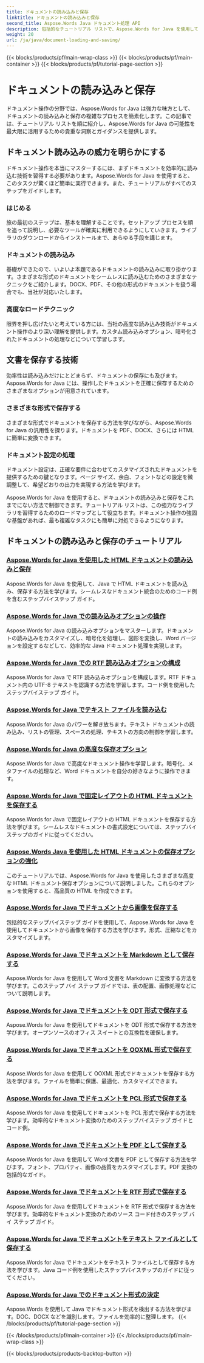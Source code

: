 ```yaml
---
title: ドキュメントの読み込みと保存
linktitle: ドキュメントの読み込みと保存
second_title: Aspose.Words Java ドキュメント処理 API
description: 包括的なチュートリアル リストで、Aspose.Words for Java を使用してドキュメントを効率的に読み込み、保存する方法を学びます。ドキュメント操作を簡単にマスターします。
weight: 20
url: /ja/java/document-loading-and-saving/
---
```


{{< blocks/products/pf/main-wrap-class >}}
{{< blocks/products/pf/main-container >}}
{{< blocks/products/pf/tutorial-page-section >}}

# ドキュメントの読み込みと保存



ドキュメント操作の分野では、Aspose.Words for Java は強力な味方として、ドキュメントの読み込みと保存の複雑なプロセスを簡素化します。この記事では、チュートリアル リストを順に紹介し、Aspose.Words for Java の可能性を最大限に活用するための貴重な洞察とガイダンスを提供します。

## ドキュメント読み込みの威力を明らかにする

ドキュメント操作を本当にマスターするには、まずドキュメントを効率的に読み込む技術を習得する必要があります。Aspose.Words for Java を使用すると、このタスクが驚くほど簡単に実行できます。また、チュートリアルがすべてのステップをガイドします。

### はじめる

旅の最初のステップは、基本を理解することです。セットアップ プロセスを順を追って説明し、必要なツールが確実に利用できるようにしていきます。ライブラリのダウンロードからインストールまで、あらゆる手段を講じます。

### ドキュメントの読み込み

基礎ができたので、いよいよ本題であるドキュメントの読み込みに取り掛かります。さまざまな形式のドキュメントをシームレスに読み込むためのさまざまなテクニックをご紹介します。DOCX、PDF、その他の形式のドキュメントを扱う場合でも、当社が対応いたします。

### 高度なロードテクニック

限界を押し広げたいと考えている方には、当社の高度な読み込み技術がドキュメント操作のより深い理解を提供します。カスタム読み込みオプション、暗号化されたドキュメントの処理などについて学習します。

## 文書を保存する技術

効率性は読み込みだけにとどまらず、ドキュメントの保存にも及びます。Aspose.Words for Java には、操作したドキュメントを正確に保存するためのさまざまなオプションが用意されています。

### さまざまな形式で保存する

さまざまな形式でドキュメントを保存する方法を学びながら、Aspose.Words for Java の汎用性を探ります。ドキュメントを PDF、DOCX、さらには HTML に簡単に変換できます。

### ドキュメント設定の処理

ドキュメント設定は、正確な要件に合わせてカスタマイズされたドキュメントを提供するための鍵となります。ページ サイズ、余白、フォントなどの設定を微調整して、希望どおりの出力を実現する方法を学びます。

Aspose.Words for Java を使用すると、ドキュメントの読み込みと保存をこれまでにない方法で制御できます。チュートリアル リストは、この強力なライブラリを習得するためのロードマップとして役立ちます。ドキュメント操作の強固な基盤があれば、最も複雑なタスクにも簡単に対処できるようになります。

## ドキュメントの読み込みと保存のチュートリアル
### [Aspose.Words for Java を使用した HTML ドキュメントの読み込みと保存](./loading-and-saving-html-documents/)
Aspose.Words for Java を使用して、Java で HTML ドキュメントを読み込み、保存する方法を学びます。シームレスなドキュメント統合のためのコード例を含むステップバイステップ ガイド。
### [Aspose.Words for Java での読み込みオプションの操作](./using-load-options/)
Aspose.Words for Java の読み込みオプションをマスターします。ドキュメントの読み込みをカスタマイズし、暗号化を処理し、図形を変換し、Word バージョンを設定するなどして、効率的な Java ドキュメント処理を実現します。
### [Aspose.Words for Java での RTF 読み込みオプションの構成](./configuring-rtf-load-options/)
Aspose.Words for Java で RTF 読み込みオプションを構成します。RTF ドキュメント内の UTF-8 テキストを認識する方法を学習します。コード例を使用したステップバイステップ ガイド。
### [Aspose.Words for Java でテキスト ファイルを読み込む](./loading-text-files/)
Aspose.Words for Java のパワーを解き放ちます。テキスト ドキュメントの読み込み、リストの管理、スペースの処理、テキストの方向の制御を学習します。
### [Aspose.Words for Java の高度な保存オプション](./advance-saving-options/)
Aspose.Words for Java で高度なドキュメント操作を学習します。暗号化、メタファイルの処理など、Word ドキュメントを自分の好きなように操作できます。
### [Aspose.Words for Java で固定レイアウトの HTML ドキュメントを保存する](./saving-html-documents-with-fixed-layout/)
Aspose.Words for Java で固定レイアウトの HTML ドキュメントを保存する方法を学びます。シームレスなドキュメントの書式設定については、ステップバイステップのガイドに従ってください。
### [Aspose.Words Java を使用した HTML ドキュメントの保存オプションの強化](./advance-html-documents-saving-options/)
このチュートリアルでは、Aspose.Words for Java を使用したさまざまな高度な HTML ドキュメント保存オプションについて説明しました。これらのオプションを使用すると、高品質の HTML を作成できます。
### [Aspose.Words for Java でドキュメントから画像を保存する](./saving-images-from-documents/)
包括的なステップバイステップ ガイドを使用して、Aspose.Words for Java を使用してドキュメントから画像を保存する方法を学びます。形式、圧縮などをカスタマイズします。
### [Aspose.Words for Java でドキュメントを Markdown として保存する](./saving-documents-as-markdown/)
Aspose.Words for Java を使用して Word 文書を Markdown に変換する方法を学びます。このステップ バイ ステップ ガイドでは、表の配置、画像処理などについて説明します。
### [Aspose.Words for Java でドキュメントを ODT 形式で保存する](./saving-documents-as-odt-format/)
Aspose.Words for Java を使用してドキュメントを ODT 形式で保存する方法を学びます。オープンソースのオフィス スイートとの互換性を確保します。 
### [Aspose.Words for Java でドキュメントを OOXML 形式で保存する](./saving-documents-as-ooxml-format/)
Aspose.Words for Java を使用して OOXML 形式でドキュメントを保存する方法を学びます。ファイルを簡単に保護、最適化、カスタマイズできます。 
### [Aspose.Words for Java でドキュメントを PCL 形式で保存する](./saving-documents-as-pcl-format/)
Aspose.Words for Java を使用してドキュメントを PCL 形式で保存する方法を学びます。効率的なドキュメント変換のためのステップバイステップ ガイドとコード例。
### [Aspose.Words for Java でドキュメントを PDF として保存する](./saving-documents-as-pdf/)
Aspose.Words for Java を使用して Word 文書を PDF として保存する方法を学びます。フォント、プロパティ、画像の品質をカスタマイズします。PDF 変換の包括的なガイド。
### [Aspose.Words for Java でドキュメントを RTF 形式で保存する](./saving-documents-as-rtf-format/)
Aspose.Words for Java を使用してドキュメントを RTF 形式で保存する方法を学びます。効率的なドキュメント変換のためのソース コード付きのステップ バイ ステップ ガイド。
### [Aspose.Words for Java でドキュメントをテキスト ファイルとして保存する](./saving-documents-as-text-files/)
Aspose.Words for Java でドキュメントをテキスト ファイルとして保存する方法を学びます。Java コード例を使用したステップバイステップのガイドに従ってください。
### [Aspose.Words for Java でのドキュメント形式の決定](./determining-document-format/)
Aspose.Words を使用して Java でドキュメント形式を検出する方法を学びます。DOC、DOCX などを識別します。ファイルを効率的に整理します。
{{< /blocks/products/pf/tutorial-page-section >}}

{{< /blocks/products/pf/main-container >}}
{{< /blocks/products/pf/main-wrap-class >}}

{{< blocks/products/products-backtop-button >}}
